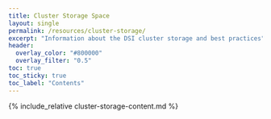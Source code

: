 ```yaml
---
title: Cluster Storage Space
layout: single
permalink: /resources/cluster-storage/
excerpt: "Information about the DSI cluster storage and best practices"
header:
  overlay_color: "#800000"
  overlay_filter: "0.5"
toc: true
toc_sticky: true
toc_label: "Contents"
---
```


{% include_relative cluster-storage-content.md %}